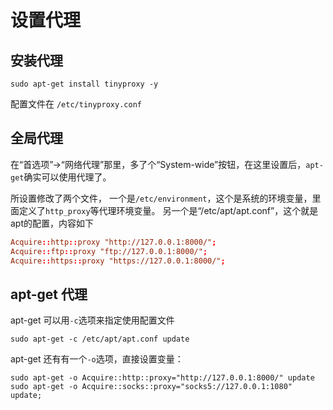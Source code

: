# 设置代理

## 安装代理

```shel
sudo apt-get install tinyproxy -y
```
配置文件在 `/etc/tinyproxy.conf`

## 全局代理

在“首选项”->“网络代理”那里，多了个“System-wide”按钮，在这里设置后，`apt-get`确实可以使用代理了。

所设置修改了两个文件，
一个是`/etc/environment`，这个是系统的环境变量，里面定义了`http_proxy`等代理环境变量。
另一个是“/etc/apt/apt.conf”，这个就是apt的配置，内容如下

```conf
Acquire::http::proxy "http://127.0.0.1:8000/";
Acquire::ftp::proxy "ftp://127.0.0.1:8000/";
Acquire::https::proxy "https://127.0.0.1:8000/";
```

## apt-get 代理

apt-get 可以用`-c`选项来指定使用配置文件
```shell
sudo apt-get -c /etc/apt/apt.conf update
```

apt-get 还有有一个`-o`选项，直接设置变量：
```shell
sudo apt-get -o Acquire::http::proxy="http://127.0.0.1:8000/" update
sudo apt-get -o Acquire::socks::proxy="socks5://127.0.0.1:1080" update;
```